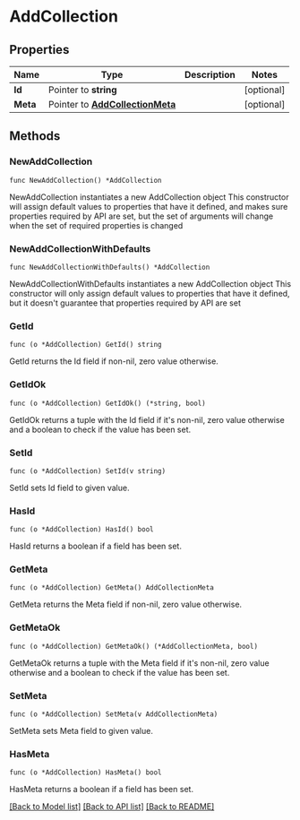 # AddCollection

## Properties

Name | Type | Description | Notes
------------ | ------------- | ------------- | -------------
**Id** | Pointer to **string** |  | [optional] 
**Meta** | Pointer to [**AddCollectionMeta**](AddCollectionMeta.md) |  | [optional] 

## Methods

### NewAddCollection

`func NewAddCollection() *AddCollection`

NewAddCollection instantiates a new AddCollection object
This constructor will assign default values to properties that have it defined,
and makes sure properties required by API are set, but the set of arguments
will change when the set of required properties is changed

### NewAddCollectionWithDefaults

`func NewAddCollectionWithDefaults() *AddCollection`

NewAddCollectionWithDefaults instantiates a new AddCollection object
This constructor will only assign default values to properties that have it defined,
but it doesn't guarantee that properties required by API are set

### GetId

`func (o *AddCollection) GetId() string`

GetId returns the Id field if non-nil, zero value otherwise.

### GetIdOk

`func (o *AddCollection) GetIdOk() (*string, bool)`

GetIdOk returns a tuple with the Id field if it's non-nil, zero value otherwise
and a boolean to check if the value has been set.

### SetId

`func (o *AddCollection) SetId(v string)`

SetId sets Id field to given value.

### HasId

`func (o *AddCollection) HasId() bool`

HasId returns a boolean if a field has been set.

### GetMeta

`func (o *AddCollection) GetMeta() AddCollectionMeta`

GetMeta returns the Meta field if non-nil, zero value otherwise.

### GetMetaOk

`func (o *AddCollection) GetMetaOk() (*AddCollectionMeta, bool)`

GetMetaOk returns a tuple with the Meta field if it's non-nil, zero value otherwise
and a boolean to check if the value has been set.

### SetMeta

`func (o *AddCollection) SetMeta(v AddCollectionMeta)`

SetMeta sets Meta field to given value.

### HasMeta

`func (o *AddCollection) HasMeta() bool`

HasMeta returns a boolean if a field has been set.


[[Back to Model list]](../README.md#documentation-for-models) [[Back to API list]](../README.md#documentation-for-api-endpoints) [[Back to README]](../README.md)


